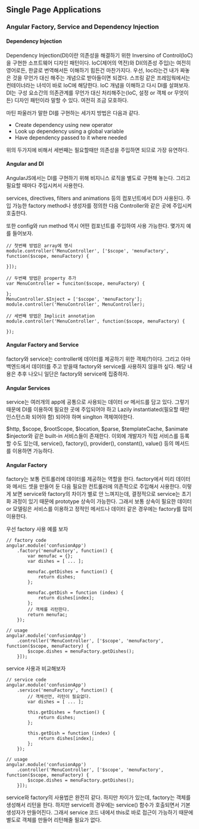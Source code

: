 ## Single Page Applications

### Angular Factory, Service and Dependency Injection

#### Dependency Injection

Dependency Injection(DI)이란 의존성을 해결하기 위한 Inversino of Control(IoC)을 구현한 소프트웨어 디자인 패턴이다. IoC(제어의 역전)와 DI(의존성 주입)는 여전히 영어로든, 한글로 번역해서든 이해하기 힘든건 마찬가지다. 우선, Ioc라는건 내가 짜놓은 것을 무언가 대신 해주는 개념으로 받아들이면 되겠다. 스프링 같은 프레임웍에서는 컨테이너라는 녀석이 바로 IoC에 해당한다. IoC 개념을 이해하고 다시 DI를 살펴보자. DI는 구성 요소간의 의존관계를 무언가 대신 처리해주는(IoC, 설정 or 객체 or 무엇이든) 디자인 패턴이라 말할 수 있다. 여전히 조금 모호하다. 

마틴 파울러가 말한 DI를 구현하는 세가지 방법은 다음과 같다.

* Create dependency using new operator
* Look up dependency using a global variable
* Have dependency passed to it where needed 

위의 두가지에 비해서 세번째는 필요할때만 의존성을 주입하면 되므로 가장 유연하다.

#### Angular and DI

AngularJS에서는 DI를 구현하기 위해 비지니스 로직을 별도로 구현해 놓는다. 그리고 필요할 때마다 주입시켜서 사용한다.

services, directives, filters and animations 등의 컴포넌트에서 DI가 사용된다. 주입 가능한 factory method나 생성자를 정의한 다음 Controller와 같은 곳에 주입시켜 호출한다.

또한 config와 run method 역시 어떤 컴포넌트를 주입하여 사용 가능한다.
몇가지 예를 들어보자.

```
// 첫번째 방법은 array에 명시
module.controller('MenuController', ['$scope', 'menuFactory', function($scope, menuFactory) {
	
}]);

// 두번째 방법은 property 추가
var MenuController = funciton($scope, menuFactory) {
	
};
MenuController.$Inject = ['$scope', 'menuFactory'];
module.controller('MenuController', MenuController);

// 세번째 방법은 Implicit annotation
module.controller('MenuController', function($scope, menuFactory) {
	
});
```


#### Angular Factory and Service

factory와 service는 controller에 데이터를 제공하기 위한 객체(?)이다. 그리고 아마 백엔드에서 데이터를 주고 받을때 factory와 service를 사용하지 않을까 싶다. 해당 내용은 추후 나오니 일단은 factory와 service에 집중하자.

#### Angular Services

service는 여러개의 app에 공통으로 사용되는 데이터 or 메서드를 담고 있다. 그렇기 때문에 DI를 이용하여 필요한 곳에 주입되어야 하고 Lazily instantiated(필요할 때만 인스턴스화 되어야 함) 되어야 하며 singlton 객체여야한다. 

$http, $scope, $rootScope, $location, $parse, $templateCache, $animate $injector와 같은 built-in 서비스들이 존재한다. 이외에 개발자가 직접 서비스를 등록할 수도 있는데, service(), factory(), provider(), constant(), value() 등의 메서드를 이용하면 가능하다.

#### Angular Factory

factory는 보통 컨트롤러에 데이터를 제공하는 역할을 한다. factory에서 미리 데이터와 메서드 셋을 만들어 둔 다음 필요한 컨트롤러에 의존적으로 주입해서 사용한다. 이렇게 보면 service와 factory의 차이가 별로 안 느껴지는데, 결정적으로 service는 초기화 과정이 있기 때문에 prototype 상속이 가능한다. 그래서 보통 상속이 필요한 데이터 or 모델링은 서비스를 이용하고 정적인 메서드나 데이터 같은 경우에는 factory를 많이 이용한다.

우선 factory 사용 예를 보자

```
// factory code
angular.module('confusionApp')
    .factory('menuFactory', function() {
    	var menufac = {};
    	var dishes = [ ... ];

    	menufac.getDishes = function() {
    		return dishes;
    	};

    	menufac.getDish = function (index) {
    		return dishes[index];
    	};
    	// 객체를 리턴한다.
    	return menufac;
    });

// usage
angular.module('confusionApp')
    .controller('MenuController', ['$scope', 'menuFactory', function($scope, menuFactory) {
    	$scope.dishes = menuFactory.getDishes();
    }]);

```

service 사용과 비교해보자

```
// service code
angular.module('confusionApp')
    .service('menuFactory', function() {
    	// 객체선언, 리턴이 필요없다. 
    	var dishes = [ ... ];

    	this.getDishes = function() {
    		return dishes;
    	};

    	this.getDish = function (index) {
    		return dishes[index];
    	};
    });

// usage
angular.module('confusionApp')
    .controller('MenuController', ['$scope', 'menuFactory', function($scope, menuFactory) {
    	$scope.dishes = menuFactory.getDishes();
    }]);

```

service와 factory의 사용법은 완전히 같다. 하지만 차이가 있는데, factory는 객체를 생성해서 리턴을 한다. 하지만 service의 경우에는 service() 함수가 호출되면서 기본 생성자가 만들어진다. 그래서 service 코드 내에서 this로 바로 접근이 가능하기 때문에 별도로 객체를 만들어 리턴해줄 필요가 없다.

